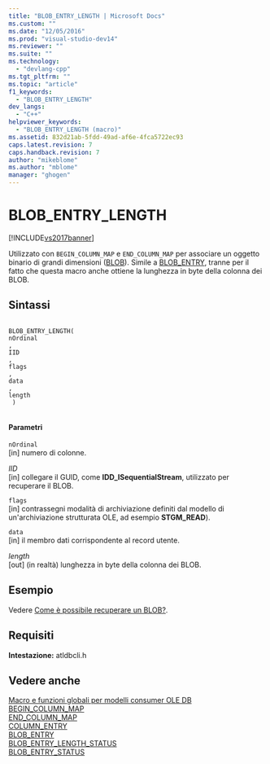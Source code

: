 ```yaml
---
title: "BLOB_ENTRY_LENGTH | Microsoft Docs"
ms.custom: ""
ms.date: "12/05/2016"
ms.prod: "visual-studio-dev14"
ms.reviewer: ""
ms.suite: ""
ms.technology: 
  - "devlang-cpp"
ms.tgt_pltfrm: ""
ms.topic: "article"
f1_keywords: 
  - "BLOB_ENTRY_LENGTH"
dev_langs: 
  - "C++"
helpviewer_keywords: 
  - "BLOB_ENTRY_LENGTH (macro)"
ms.assetid: 832d21ab-5fdd-49ad-af6e-4fca5722ec93
caps.latest.revision: 7
caps.handback.revision: 7
author: "mikeblome"
ms.author: "mblome"
manager: "ghogen"
---
```

# BLOB_ENTRY_LENGTH
[!INCLUDE[vs2017banner](../../assembler/inline/includes/vs2017banner.md)]

Utilizzato con `BEGIN_COLUMN_MAP` e `END_COLUMN_MAP` per associare un oggetto binario di grandi dimensioni \([BLOB](https://msdn.microsoft.com/en-us/library/ms711511.aspx)\).  Simile a [BLOB\_ENTRY](../../data/oledb/blob-entry.md), tranne per il fatto che questa macro anche ottiene la lunghezza in byte della colonna dei BLOB.  
  
## Sintassi  
  
```  
  
BLOB_ENTRY_LENGTH(  
nOrdinal  
,   
IID  
,   
flags  
,   
data  
,   
length  
 )  
  
```  
  
#### Parametri  
 `nOrdinal`  
 \[in\] numero di colonne.  
  
 *IID*  
 \[in\] collegare il GUID, come **IDD\_ISequentialStream**, utilizzato per recuperare il BLOB.  
  
 `flags`  
 \[in\] contrassegni modalità di archiviazione definiti dal modello di un'archiviazione strutturata OLE, ad esempio **STGM\_READ**\).  
  
 `data`  
 \[in\] il membro dati corrispondente al record utente.  
  
 *length*  
 \[out\] \(in realtà\) lunghezza in byte della colonna dei BLOB.  
  
## Esempio  
 Vedere [Come è possibile recuperare un BLOB?](../../data/oledb/retrieving-a-blob.md).  
  
## Requisiti  
 **Intestazione:** atldbcli.h  
  
## Vedere anche  
 [Macro e funzioni globali per modelli consumer OLE DB](../../data/oledb/macros-and-global-functions-for-ole-db-consumer-templates.md)   
 [BEGIN\_COLUMN\_MAP](../../data/oledb/begin-column-map.md)   
 [END\_COLUMN\_MAP](../../data/oledb/end-column-map.md)   
 [COLUMN\_ENTRY](../../data/oledb/column-entry.md)   
 [BLOB\_ENTRY](../../data/oledb/blob-entry.md)   
 [BLOB\_ENTRY\_LENGTH\_STATUS](../../data/oledb/blob-entry-length-status.md)   
 [BLOB\_ENTRY\_STATUS](../../data/oledb/blob-entry-status.md)